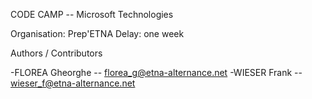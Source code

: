 CODE CAMP -- Microsoft Technologies

Organisation: Prep'ETNA Delay: one week


Authors / Contributors

-FLOREA Gheorghe -- florea_g@etna-alternance.net
-WIESER Frank -- wieser_f@etna-alternance.net

